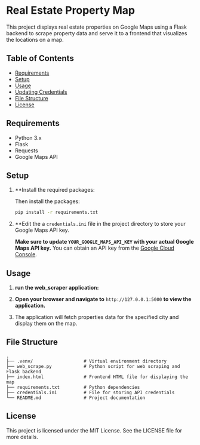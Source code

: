 
# Real Estate Property Map

This project displays real estate properties on Google Maps using a Flask backend to scrape property data and serve it to a frontend that visualizes the locations on a map.

## Table of Contents
- [Requirements](#requirements)
- [Setup](#setup)
- [Usage](#usage)
- [Updating Credentials](#updating-credentials)
- [File Structure](#file-structure)
- [License](#license)

## Requirements

- Python 3.x
- Flask
- Requests
- Google Maps API

## Setup

1. **Install the required packages:

   Then install the packages:

   ```bash
   pip install -r requirements.txt
   ```

5. **Edit the a `credentials.ini` file in the project directory to store your Google Maps API key.

   **Make sure to update `YOUR_GOOGLE_MAPS_API_KEY` with your actual Google Maps API key.** You can obtain an API key from the [Google Cloud Console](https://console.cloud.google.com/).

## Usage

1. **run the web_scraper application:**

2. **Open your browser and navigate to** `http://127.0.0.1:5000` **to view the application.**

3. The application will fetch properties data for the specified city and display them on the map.

## File Structure

```plaintext
.
├── .venv/                   # Virtual environment directory
├── web_scrape.py            # Python script for web scraping and Flask backend
├── index.html               # Frontend HTML file for displaying the map
├── requirements.txt         # Python dependencies
├── credentials.ini          # File for storing API credentials
└── README.md                # Project documentation
```

## License

This project is licensed under the MIT License. See the LICENSE file for more details.
